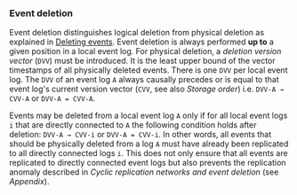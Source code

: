 ### Event deletion

Event deletion distinguishes logical deletion from physical deletion as explained in [Deleting events](http://rbmhtechnology.github.io/eventuate/reference/event-log.html#deleting-events). Event deletion is always performed **up to** a given position in a local event log. For physical deletion, a _deletion version vector_ (`DVV`) must be introduced. It is the least upper bound of the vector timestamps of all physically deleted events. There is one `DVV` per local event log. The `DVV` of an event log `A` always causally precedes or is equal to that event log's current version vector (`CVV`, see also _Storage order_) i.e. `DVV-A → CVV-A` or `DVV-A = CVV-A`. 

Events may be deleted from a local event log `A` only if for all local event logs `i` that are directly connected to `A` the following condition holds after deletion: `DVV-A → CVV-i` or `DVV-A = CVV-i`. In other words, all events that should be physically deleted from a log `A` must have already been replicated to all directly connected logs `i`. This does not only ensure that all events are replicated to directly connected event logs but also prevents the replication anomaly described in _Cyclic replication networks and event deletion_ (see _Appendix_).

